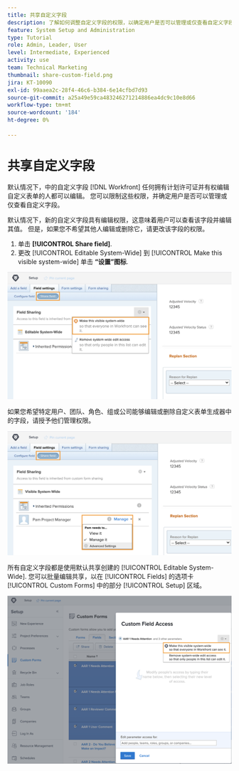 ```yaml
---
title: 共享自定义字段
description: 了解如何调整自定义字段的权限，以确定用户是否可以管理或仅查看自定义字段。
feature: System Setup and Administration
type: Tutorial
role: Admin, Leader, User
level: Intermediate, Experienced
activity: use
team: Technical Marketing
thumbnail: share-custom-field.png
jira: KT-10090
exl-id: 99aaea2c-28f4-46c6-b384-6e14cfbd7d93
source-git-commit: a25a49e59ca483246271214886ea4dc9c10e8d66
workflow-type: tm+mt
source-wordcount: '184'
ht-degree: 0%

---
```


# 共享自定义字段

默认情况下，中的自定义字段 [!DNL Workfront] 任何拥有计划许可证并有权编辑自定义表单的人都可以编辑。 您可以限制这些权限，并确定用户是否可以管理或仅查看自定义字段。

默认情况下，新的自定义字段具有编辑权限，这意味着用户可以查看该字段并编辑其值。 但是，如果您不希望其他人编辑或删除它，请更改该字段的权限。

1. 单击 **[!UICONTROL Share field]**.
1. 更改 [!UICONTROL Editable System-Wide] 到 [!UICONTROL Make this visible system-wide] 单击 **“设置”图标**.

![[!UICONTROL Make this visible system-wide] 中的选项 [!UICONTROL Share field] 子选项卡](assets/custom-forms-field-sharing-1.png)

如果您希望特定用户、团队、角色、组或公司能够编辑或删除自定义表单生成器中的字段，请授予他们管理权限。

![[!UICONTROL Share field] 中的子选项卡 [!UICONTROL Field settings] 自定义表单生成器中的选项卡](assets/custom-forms-field-sharing-2.png)

所有自定义字段都是使用默认共享创建的 [!UICONTROL Editable System-Wide]. 您可以批量编辑共享，以在 [!UICONTROL Fields] 的选项卡 [!UICONTROL Custom Forms] 中的部分 [!UICONTROL Setup] 区域。

![[!UICONTROL Custom Field Access] 窗口](assets/custom-forms-field-sharing-3.png)
